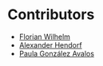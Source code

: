 # Contributors

* [Florian Wilhelm](https://github.com/florianwilhelm)
* [Alexander Hendorf](https://github.com/alanderex)
* [Paula González Avalos](https://github.com/pga99/)
